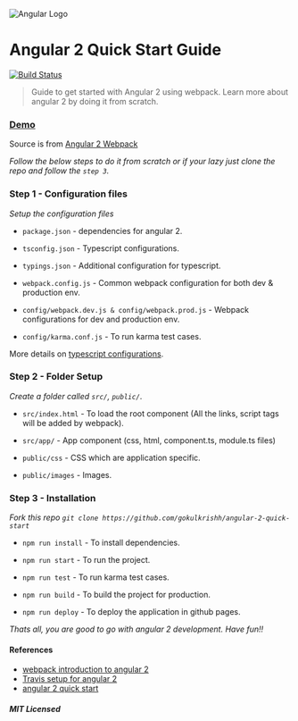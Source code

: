 
![Angular Logo](https://raw.githubusercontent.com/gokulkrishh/angular-2-quick-start/master/public/images/angular.png)

# Angular 2 Quick Start Guide

[![Build Status](https://travis-ci.org/gokulkrishh/angular-2-quick-start.svg?branch=master)](https://travis-ci.org/gokulkrishh/angular-2-quick-start)

> Guide to get started with Angular 2 using webpack. Learn more about angular 2 by doing it from scratch.

### [Demo](https://gokulkrishh.github.io/angular-2-quick-start)

Source is from [Angular 2 Webpack](https://angular.io/docs/ts/latest/guide/webpack.html)

*Follow the below steps to do it from scratch or if your lazy just clone the repo and follow the ```step 3```.*

### Step 1 - Configuration files

*Setup the configuration files*

- ```package.json```      - dependencies for angular 2.

- ```tsconfig.json```     - Typescript configurations.

- ```typings.json```      - Additional configuration for typescript.

- ```webpack.config.js``` - Common webpack configuration for both dev & production env.

- ```config/webpack.dev.js & config/webpack.prod.js``` - Webpack configurations for dev and production env.

- ```config/karma.conf.js``` - To run karma test cases.

More details on [typescript configurations](https://angular.io/docs/ts/latest/guide/typescript-configuration.html).

### Step 2 - Folder Setup

*Create a folder called ```src/```, ```public/```*.

- ```src/index.html```    - To load the root component (All the links, script tags will be added by webpack).

- ```src/app/```          - App component (css, html, component.ts, module.ts files)

- ```public/css```    - CSS which are application specific.

- ```public/images``` - Images.

### Step 3 - Installation

*Fork this repo ```git clone https://github.com/gokulkrishh/angular-2-quick-start```*

- ```npm run install``` - To install dependencies.

- ```npm run start```   - To run the project.

- ```npm run test```    - To run karma test cases.

- ```npm run build```   - To build the project for production.

- ```npm run deploy```  - To deploy the application in github pages.

*Thats all, you are good to go with angular 2 development. Have fun!!*

#### References

- [webpack introduction to angular 2](https://angular.io/docs/ts/latest/guide/webpack.html)
- [Travis setup for angular 2](https://medium.com/from-the-couch/angular-2-with-travis-ci-922040e01937#)
- [angular 2 quick start](https://angular.io/docs/ts/latest/quickstart.html)


##### MIT Licensed

